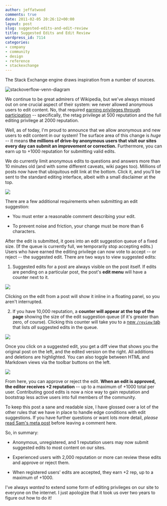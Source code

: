 ```yaml
---
author: jeffatwood
comments: true
date: 2011-02-05 20:26:12+00:00
layout: post
slug: suggested-edits-and-edit-review
title: Suggested Edits and Edit Review
wordpress_id: 7114
categories:
- company
- community
- design
- reference
- stackexchange
---
```


The Stack Exchange engine draws inspiration from a number of sources.

![stackoverflow-venn-diagram](/blog/images/wordpress/stackoverflow-venn-diagram.png)

We continue to be great admirers of Wikipedia, but we've always missed out on one crucial aspect of their system: we never allowed anonymous users to edit content. No, that required [earning privileges through participation](http://blog.stackoverflow.com/2010/10/membership-has-its-privileges/) -- specifically, the retag privilege at 500 reputation and the full editing privilege at  2000 reputation. 

Well, as of today, I'm proud to announce that we allow anonymous and new users to edit content in our system! The surface area of this change is _huge_ -- it means **the millions of drive-by anonymous users that visit our sites every day can submit an improvement or correction.** Furthermore, you can earn up to +1000 reputation for submitting valid edits. 

We do currently limit anonymous edits to questions and answers more than 10 minutes old (and with some different caveats, wiki pages too). Millions of posts now have that ubiquitous edit link at the bottom. Click it, and you'll be sent to the standard editing interface, albeit with a small disclaimer at the top.

![](/blog/images/wordpress/anon-edit-warning.png)

There are a few additional requirements when submitting an edit suggestion:





  * You must enter a reasonable comment describing your edit.

  * To prevent noise and friction, your change must be more than 6 characters.


After the edit is submitted, it goes into an edit suggestion queue of a fixed size. (If the queue is currently full, we temporarily stop accepting edits.) Users who have earned the editing privilege can now vote to accept -- or reject -- the suggested edit. There are two ways to view suggested edits:



  1. Suggested edits for a post are always visible on the post itself. If edits are pending on a particular post, the post's **edit menu** will have a counter next to it.  
  
![](/blog/images/wordpress/pending-edit-post-menu.png)  
  
Clicking on the edit from a post will show it inline in a floating panel, so you aren't interrupted.  
  


  2. If you have 10,000 reputation, a **counter will appear at the top of the page** showing the size of the edit suggestion queue (if it's greater than zero, of course). Clicking this counter will take you to a [new `/review` tab](http://blog.stackoverflow.com/2011/01/how-to-say-thanks-in-an-answer/) that lists _all_ suggested edits in the queue.  
  
![](/blog/images/wordpress/suggested-edits-indicator.png)  



Once you click on a suggested edit, you get a diff view that shows you the original post on the left, and the edited version on the right. All additions and deletions are highlighted. You can also toggle between HTML and Markdown views via the toolbar buttons on the left.

![](/blog/images/wordpress/edit-suggestion-diff.png)

From here, you can approve or reject the edit. **When an edit is approved, the editor receives +2 reputation** -- up to a maximum of +1000 total per user. Contributing good edits is now a nice way to gain reputation and bootstrap less active users into full members of the community.

To keep this post a sane and readable size, I have glossed over a lot of the other rules that we have in place to handle edge conditions with edit suggestions. If you have further questions or want lots more detail, _please_ [read Sam's meta post](http://meta.stackoverflow.com/questions/76251/how-does-peer-review-for-edits-work/76284#76284) before leaving a comment here. 

So, in summary:





  * Anonymous, unregistered, and 1 reputation users may now submit suggested edits to most content on our sites.

  * Experienced users with 2,000 reputation or more can review these edits and approve or reject them.

  * When registered users' edits are accepted, they earn +2 rep, up to a maximum of +1000.


I've always _wanted_ to extend some form of editing privileges on our site to everyone on the internet. I just apologize that it took us over two years to figure out how to do it!
